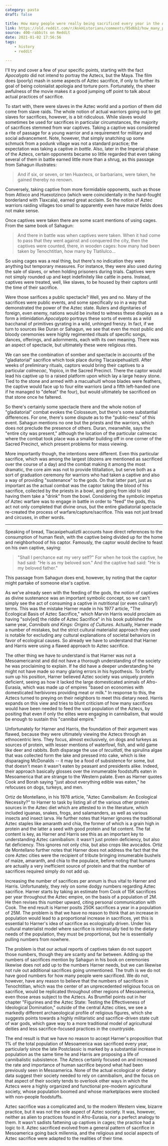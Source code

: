 ```yaml
---
category: pasta
draft: false

title: How many people were really being sacrificed every year in the Aztec Empire before the Spanish arrived? I’ve heard claims it was in the tens of thousands or much lower.
link: https://old.reddit.com/r/AskHistorians/comments/95d6b2/how_many_people_were_really_being_sacrificed/e3w87bi/
source: 400-rabbits on Reddit
date: 2021-01-02 17:56:56
tags:
    - history
    - reddit

---
```


I'll try and cover a few of your specific points, starting with the fact *Apocalypto* did not intend to portray the Aztecs, but the Maya. The film does (poorly) mash in some aspects of Aztec sacrifice, if only to further its goal of being colonialist apologia and torture porn. Fortunately, the sheer awfulness of the movie makes it a good jumping off point to talk about actual practices of sacrifice.

To start with, there were slaves in the Aztec world and a portion of them did come from slave raids. The whole notion of actual warriors going out to get slaves for sacrifices, however, is a bit ridiculous. While slaves would sometimes be used for sacrifices in particular circumstances, the majority of sacrifices stemmed from war captives. Taking a captive was considered a rite of passage for a young warrior and a requirement for military and social advancement. Note, however, that simply snatching up some schmuck from a podunk village was not a standard practice; the expectation was taking a captive *in battle*. Also, later in the Imperial phase of the Aztecs, certain opponents became so little regarded that even taking several of them in battle earned little more than a shrug, as this passage from Sahagun illustrates:

> And if six, or seven, or ten Huaxtecs, or barbarians, were taken, he gained thereby no renown. 

Conversely, taking captive from more formidable opponents, such as those from Atlixco and Huexotzinco (which were coincidentally in the hard-fought borderland with Tlaxcala), earned great acclaim. So the notion of Aztec warriors raiding villages too small to apparently even have maize fields does not make sense. 

Once captives were taken there are some scant mentions of using cages. From the same book of Sahagun:

> And there in battle was when captives were taken. When it had come to pass that they went against and conquered the city, then the captives were counted, there, in wooden cages: how many had been taken by Tenochtitlan, how many by Tlatilulco...

So using cages was a real thing, but there's no indication they were anything but temporary measures. For instance, they were also used during the sale of slaves, or when holding prisoners during trials. Captives were not simply rounded up and kept indefinitely like cattle in pens. Instead, captives were treated, well, like slaves, to be housed by their captors until the time of their sacrifice.

Were those sarifices a public spectacle? Well, yes and no. Many of the sacrifices were public events, and some specifically so in a way that demonstrated the power of the Aztec state. Rulers and dignitaries of foreign, even enemy, nations would be invited to witness these displays as a form a intimidation.*Apocalypto* portrays these sorts of events as a wild bacchanal of primitives gyrating in a wild, unhinged frenzy. In fact, if we turn to sources like Duran or Sahagun, we see that even the most public and bloody ceremonies were highly regimented rituals of specific songs, dances, offerings, and adornments, each with its own meaning. There was an aspect of spectacle, but ultimately these were religious rites.

We can see the combination of somber and spectacle in accounts of the "gladiatorial" sacrifice which took place during Tlacaxipehualiztli. After weeks of preliminary rituals, captors would bring their captives to a particular *calmecac*, Yopico, in the Sacred Precinct. There the captor would lead his captive up to a raised platform upon which lay a large heavy stone. Tied to the stone and armed with a macuahuitl whose blades were feathers, the captive would face up to four elite warriors (and a fifth left-handed one if he managed to "defeat" the four), but would ultimately be sacrificed on that stone once he faltered.

So there's certainly some spectacle there and the whole notion of "gladiatorial" combat evokes the Colosseum, but there's some substantial differences. For one, there's some dispute as to the "public-ness" of this event. Sahagun mentions no one but the priests and the warriors, which does not preclude the presence of others. Duran, meanwhile, says the "entire city was present," although the location of the particular calmecac where the combat took place was a smaller building off in one corner of the Sacred Precinct, which present problems for mass viewing. 

More importantly though, the intentions were different. Even this particular sacrifice, which was among the largest (dozens are mentioned as sacrificed over the course of a day) and the combat making it among the most dramatic, the core aim was not to provide tititallation, but serve both as a sort of graduation ceremony for warriors who had taken a captive and also a way of providing "sustenance" to the gods. On that latter part, just as important as the actual combat was the captor taking the blood of his sacrifice, collected by the priests in a bowl, and going from idol to idol having them take a "drink" from the bowl. Considering the symbolic impetus of Aztec warfare was to engage in battle in order to "feed" the gods, this act not only completed that divine onus, but the entire gladiatorial spectacle re-created the process of warfare/capture/sacrifice. This was not just bread and circuses, in other words.

---

Speaking of bread, Tlacaxipehualiztli accounts have direct references to the consumption of human flesh, with the captive being divided up for the home and neighborhood of his captor. Famously, the captor would decline to feast on his own captive, saying:

>  "Shall I perchance eat my very self?" For when he took the captive, he had said: "He is as my beloved son." And the captive had said: "He is my beloved father."

This passage from Sahagun does end, however, by noting that the captor might partake of someone else's captive.

As we've already seen with the feeding of the gods, the notion of captives as divine sustenance was an important symbolic concept, so we can't simply see the act of consuming a captive in nutritional (or even culinary!) terms. This was the mistake Harner made in his 1977 article, "The Ecological Basis of Aztec Sacrifice," which Marvin Harris would proclaim as having "solv[ed] the riddle of Aztec Sacrifice" in his book published the same year, *Cannibals and Kings: Origins of Cultures*. Actually, Harner made a number of mistakes, but the strict cultural materialist approach they used is notable for excluding any cultural explanations of societal behaviors in favor of ecological causes. So already we have to understand that Harner and Harris were using a flawed approach to Aztec sacrifice.

The other thing we have to understand is that Harner was not a Mesoamericanist and did not have a thorough understanding of the society he was proclaiming to explain. If he did have a deeper understanding he might not have made so many glaring errors in his hypothesis. To briefly sum up his position, Harner believed Aztec society was uniquely protein deficient, seeing as how it lacked the large domesticated animals of Afro-Eurasia, which was made up of empires "based on economies with domesticated herbivores providing meat or milk." In response to this, the Aztecs turned to preying on their neighbors to meet this dietary need. Harris expands on this view and tries to blunt criticism of how many sacrifices would have been needed to feed the vast population of the Aztecs, by positing that even if only the elites were engaging in cannibalism, that would be enough to sustain this "cannibal empire." 

Unfortunately for Harner and Harris, the foundation of their argument was flawed, because they were ultimately viewing the Aztecs through an ethnocentric lens. They focus, almost exclusively, on dogs and turkeys as sources of protein, with lesser mentions of waterfowl, fish, and wild game like deer and rabbits. Both disparage the use of *tecuitlatl*, the spirulina algae that was collected form the lake and pressed into cake, which is like disparaging McDonalds -- it may be a food of subsistence for some, but that doesn't mean it wasn't eaten by peasant and presidents alike. Indeed, their approach basically glosses over the innumerable foodstuffs eaten in Mesoamerica that are strange to the Western palate. Even as Harner quotes Cook and Borah saying "just about everything edible was eaten," he refocuses on dogs, turkeys, and men.

Ortiz de Montellano, in his 1978 article, "Aztec Cannibalism: An Ecological Necessity?" to Harner to task by listing all of the various other protein sources in the Aztec diet which are attested to in the literature, which included iguanas, snakes, frogs, and salamanders, as well as various insects and insect larva. He further notes that Harner ignores the traditional Aztec staples like amaranth and chia, the former of which is a grain high in protein and the latter a seed with good protein and fat content. The fat content is key, as Harner and Harris see this as an important key to understanding Aztec cannibalism: it wasn't just protein deficiency, but also fat deficiency. This ignores not only chia, but also crops like avocados. Ortiz de Montellano further notes that Harner does not address the fact that the core Aztec cities were the recipient of tribute bringing innumerable bushels of maize, amaranth, and chia to the populace, before noting that humans are actually a very inefficient source of protein and that the number of sacrifices required simply do not add up.

Increasing the number of sacrifices per annum is thus vital to Harner and Harris. Unfortunately, they rely on some dodgy numbers regarding Aztec sacrifice. Harner starts by taking an estimate from Cook of 15K sacrifices per year throughout the Aztec empire, on the basis of a population of 2M. He then revises this number upward, citing personal communication with Cook. The end result is Harner posits 250K sacrifices a year in a population of 25M. The problem is that we have no reason to think that an increase in population would lead to a proportional increase in sacrifices, yet this is essential to Harner's idea of sacrifice as ecologically driven. Under his cultural materialist model where sacrifice is intrinsically tied to the dietary needs of the population, they must be proportional, but he is essentially pulling numbers from nowhere. 

The problem is that our actual reports of captives taken do not support those numbers, though they are scanty and far between. Adding up the numbers of sacrifices mention by Sahagun in his book on ceremonies likewise does not add up to the numbers Harner needs, but we can likewise not rule out additional sacrifices going unmentioned. The truth is we do not have good numbers for how many people were sacrificed. We do not, however, have any reason to believe that the numbers of sacrifices in Tenochtitlan, which was the center of an unprecedented religious focus on sacrifice, would be replicated throughout other regions of Mesoamerica, even those areas subject to the Aztecs. As Brumfiel points out in her chapter "Figurines and the Aztec State: Testing the Effectiveness of Ideological Domination," outside of the central Aztec cities, we see a markedly different archaeological profile of religious figures, which she suggests points towards a highly militaristic and sacrifice-driven state cult of war gods, which gave way to a more traditional model of agricultural deities and less sacrifice-focused practices in the countryside. 

The end result is that we have no reason to accept Harner's proposition that 1% of the total population of Mesoamerica was sacrificed every year, particularly since the late Postclassic is marked by a substantial increase in population as the same time he and Harris are proposing a life of cannibalistic subsistence. The Aztecs certainly focused on and increased the rate and importance of human sacrifice beyond what had been previously seen in Mesoamerica. None of the actual ecological or dietary data suggest their society needed to rely on cannibalism, and the focus on that aspect of their society tends to overlook other ways in which the Aztecs were a highly organized and functional pre-modern agricultural society, whose population boomed and whose marketplaces were stocked with non-people foodstuffs. 

Aztec sacrifice was a complicated and, to the modern Western view, bizarre practice, but it was not the sole aspect of Aztec society. It was, however, neither as alien to practices found in Afro-Eurasia, nor a perfect analogy to them. It wasn't sadists fattening up captives in cages; the practice had a logic to it. Aztec sacrificed evolved from a general pattern of sacrifice in Mesoamerica going back millennia, and the religious and social aspects of Aztec sacrifice were adapted to the realities of their time.
